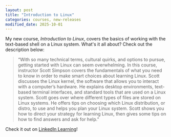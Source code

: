 ```yaml
---
layout: post
title: "Introduction to Linux"
categories: courses, new-releases
modified_date: 2025-10-01
---
```


My new course, _Introduction to Linux_, covers the basics of working with the text-based shell on a Linux system. What's it all about? Check out the description below:

> “With so many technical terms, cultural quirks, and options to pursue, getting started with Linux can seem overwhelming. In this course, instructor Scott Simpson covers the fundamentals of what you need to know in order to make smart choices about learning Linux. Scott discusses the Linux kernel, the software that allows you to interact with a computer’s hardware. He explains desktop environments, text-based terminal interfaces, and standard tools that are used on a Linux system. Scott goes over where different types of files are stored on Linux systems. He offers tips on choosing which Linux distribution, or distro, to use and helps you plan your Linux system. Scott shows you how to direct your strategy for learning Linux, then gives some tips on how to find answers and ask for help.”

Check it out on [LinkedIn Learning](https://www.linkedin.com/learning/introduction-to-linux-26985522)!